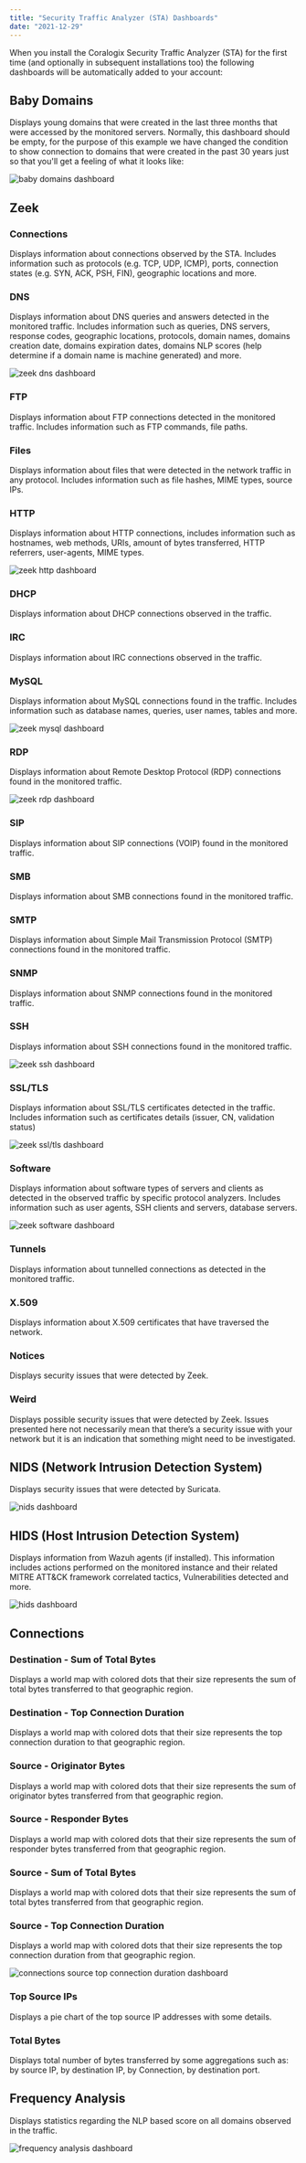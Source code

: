 ```yaml
---
title: "Security Traffic Analyzer (STA) Dashboards"
date: "2021-12-29"
---
```


When you install the Coralogix Security Traffic Analyzer (STA) for the first time (and optionally in subsequent installations too) the following dashboards will be automatically added to your account:

## **Baby Domains**

Displays young domains that were created in the last three months that were accessed by the monitored servers. Normally, this dashboard should be empty, for the purpose of this example we have changed the condition to show connection to domains that were created in the past 30 years just so that you'll get a feeling of what it looks like:

![baby domains dashboard](images/Screenshot-from-2021-12-28-18-54-12-1024x309.png)

## **Zeek**

### **Connections**

Displays information about connections observed by the STA. Includes information such as protocols (e.g. TCP, UDP, ICMP), ports, connection states (e.g. SYN, ACK, PSH, FIN), geographic locations and more.

### DNS

Displays information about DNS queries and answers detected in the monitored traffic. Includes information such as queries, DNS servers, response codes, geographic locations, protocols, domain names, domains creation date, domains expiration dates, domains NLP scores (help determine if a domain name is machine generated) and more.

![zeek dns dashboard](images/Screenshot-from-2021-12-29-10-29-58-1024x505.png)

### FTP

Displays information about FTP connections detected in the monitored traffic. Includes information such as FTP commands, file paths.

### Files

Displays information about files that were detected in the network traffic in any protocol. Includes information such as file hashes, MIME types, source IPs.

### HTTP

Displays information about HTTP connections, includes information such as hostnames, web methods, URIs, amount of bytes transferred, HTTP referrers, user-agents, MIME types.

![zeek http dashboard](images/Screenshot-from-2021-12-29-16-12-40-1024x517.png)

### DHCP

Displays information about DHCP connections observed in the traffic.

### IRC

Displays information about IRC connections observed in the traffic.

### MySQL

Displays information about MySQL connections found in the traffic. Includes information such as database names, queries, user names, tables and more.

![zeek mysql dashboard](images/Screenshot-from-2021-12-29-17-15-04-1024x507.png)

### RDP

Displays information about Remote Desktop Protocol (RDP) connections found in the monitored traffic.

![zeek rdp dashboard](images/Screenshot-from-2021-12-29-17-16-38-1024x471.png)

### SIP

Displays information about SIP connections (VOIP) found in the monitored traffic.

### SMB

Displays information about SMB connections found in the monitored traffic.

### SMTP

Displays information about Simple Mail Transmission Protocol (SMTP) connections found in the monitored traffic.

### SNMP

Displays information about SNMP connections found in the monitored traffic.

### SSH

Displays information about SSH connections found in the monitored traffic.

![zeek ssh dashboard](images/Screenshot-from-2021-12-29-19-06-14-1024x506.png)

### SSL/TLS

Displays information about SSL/TLS certificates detected in the traffic. Includes information such as certificates details (issuer, CN, validation status)

![zeek ssl/tls dashboard](images/Screenshot-from-2021-12-29-19-08-22-1024x508.png)

### Software

Displays information about software types of servers and clients as detected in the observed traffic by specific protocol analyzers. Includes information such as user agents, SSH clients and servers, database servers.

![zeek software dashboard](images/Screenshot-from-2021-12-29-19-12-20-1024x433.png)

### Tunnels

Displays information about tunnelled connections as detected in the monitored traffic.

### X.509

Displays information about X.509 certificates that have traversed the network.

### Notices

Displays security issues that were detected by Zeek.

### Weird

Displays possible security issues that were detected by Zeek. Issues presented here not necessarily mean that there’s a security issue with your network but it is an indication that something might need to be investigated.

## NIDS (Network Intrusion Detection System)

Displays security issues that were detected by Suricata.

![nids dashboard](images/Screenshot-from-2021-12-29-10-28-28-1024x478.png)

## HIDS (Host Intrusion Detection System)

Displays information from Wazuh agents (if installed). This information includes actions performed on the monitored instance and their related MITRE ATT&CK framework correlated tactics, Vulnerabilities detected and more.

![hids dashboard](images/Screenshot-from-2021-12-29-10-26-43-1024x502.png)

## Connections

### Destination - Sum of Total Bytes

Displays a world map with colored dots that their size represents the sum of total bytes transferred to that geographic region.

### Destination - Top Connection Duration

Displays a world map with colored dots that their size represents the top connection duration to that geographic region.

### Source - Originator Bytes

Displays a world map with colored dots that their size represents the sum of originator bytes transferred from that geographic region.

### Source - Responder Bytes

Displays a world map with colored dots that their size represents the sum of responder bytes transferred from that geographic region.

### Source - Sum of Total Bytes

Displays a world map with colored dots that their size represents the sum of total bytes transferred from that geographic region.

### Source - Top Connection Duration

Displays a world map with colored dots that their size represents the top connection duration from that geographic region.

![connections source top connection duration dashboard](images/Screenshot-from-2021-12-29-19-16-51-1024x506.png)

### Top Source IPs

Displays a pie chart of the top source IP addresses with some details.

### Total Bytes

Displays total number of bytes transferred by some aggregations such as: by source IP, by destination IP, by Connection, by destination port.

## Frequency Analysis

Displays statistics regarding the NLP based score on all domains observed in the traffic.

![frequency analysis dashboard](images/Screenshot-from-2021-12-29-19-18-16-1024x502.png)
